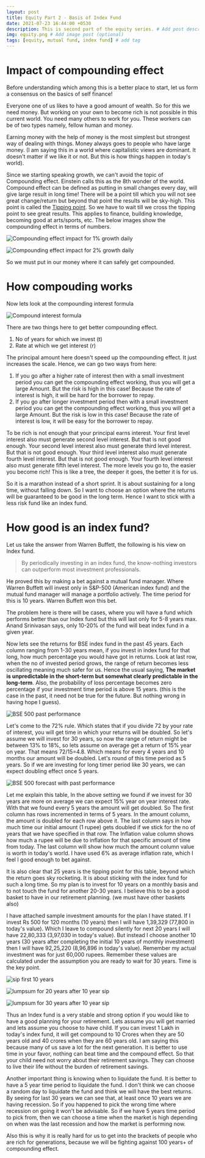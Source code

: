 ```yaml
---
layout: post
title: Equity Part 2 - Basis of Index Fund
date: 2021-07-23 16:44:00 +0530
description: This is second part of the equity series. # Add post description (optional)
img: equity.png # Add image post (optional)
tags: [equity, mutual fund, index fund] # add tag
---
```

# Impact of compounding effect

Before understanding which among this is a better place to start, let us form a consensus on the basics of self finance!

Everyone one of us likes to have a good amount of wealth. So for this we need money. But working on your own to become rich is not possible in this current world. You need many others to work for you. These workers can be of two types namely, fellow human and money.

Earning money with the help of money is the most simplest but strongest way of dealing with things. Money always goes to people who have large money. (I am saying this in a world where capitalistic views are dominant. It doesn't matter if we like it or not. But this is how things happen in today's world).

Since we starting speaking growth, we can't avoid the topic of Compounding effect. Einstein calls this as the 8th wonder of the world. Compound effect can be defined as putting in small changes every day, will give large result in long time! There will be a point till which you will not see great change/return but beyond that point the results will be sky-high. This point is called the <u>Tipping point</u>. So we have to wait till we cross the tipping point to see great results. This applies to finance, building knowledge, becoming good at arts/sports, etc. The below images show the compounding effect in terms of numbers.

![Compounding effect impact for 1% growth daily]({{site.baseurl}}/assets/img/compounding-power-1.jpeg)

![Compounding effect impact for 2% growth daily](https://www.chinasmack.com/wp-content/uploads/chinasmack/2014/01/peoples-daily-sina-weibo-people-who-work-a-bit-harder.jpg)

So we must put in our money where it can safely get compounded.

# How compouding works

Now lets look at the compounding interest formula

![Compound interest formula](https://img.money.com/2021/01/compound-interest-formula.jpg?quality=60)

There are two things here to get better compounding effect.
1. No of years for which we invest (t)
2. Rate at which we get interest (r)

The principal amount here doesn't speed up the compounding effect. It just increases the scale. Hence, we can go two ways from here:
1. If you go after a higher rate of interest then with a small investment period you can get the compounding effect working, thus you will get a large Amount. But the risk is high in this case! Because the rate of interest is high, it will be hard for the borrower to repay.
2. If you go after longer investment period then with a small investment period you can get the compounding effect working, thus you will get a large Amount. But the risk is low in this case! Because the rate of interest is low, it will be easy for the borrower to repay.

To be rich is not enough that your principal earns interest. Your first level interest also must generate second level interest. But that is not good enough. Your second level interest also must generate third level interest. But that is not good enough. Your third level interest also must generate fourth level interest. But that is not good enough. Your fourth level interest also must generate fifth level interest. The more levels you go to, the easier you become rich! This is like a tree, the deeper it goes, the better it is for us.

So it is a marathon instead of a short sprint. It is about sustaining for a long time, without falling down. So I want to choose an option where the returns will be guaranteed to be good in the long term. Hence I want to stick with a less risk fund like an index fund.

# How good is an index fund?

Let us take the answer from Warren Buffett, the following is his view on Index fund.

> By periodically investing in an index fund, the know-nothing investors can outperform most investment professionals.

He proved this by making a bet against a mutual fund manager. Where Warren Buffett will invest only in S&P-500 (American index fund) and the mutual fund manager will manage a portfolio actively. The time period for this is 10 years. Warren Buffett won this bet.

The problem here is there will be cases, where you will have a fund which performs better than our Index fund but this will last only for 5-8 years max. Anand Srinivasan says, only 10-20% of the fund will beat index fund in a given year.

Now lets see the returns for BSE index fund in the past 45 years. Each column ranging from 1-30 years mean, if you invest in index fund for that long, how much percentage you would have got in returns. Look at last row, when the no of invested period grows, the range of return becomes less oscillating meaning much safer for us. Hence the usual saying, **The market is unpredictable in the short-term but somewhat clearly predictable in the long-term**. Also, the probability of loss percentage becomes zero percentage if your investment time period is above 15 years. (this is the case in the past, it need not be true for the future. But nothing wrong in having hope I guess).

![BSE 500 past performance](https://investingfunda.com/wp-content/uploads/2015/04/WhatsApp-Image-2020-05-10-at-2.49.48-PM.jpeg)

Let's come to the 72% rule. Which states that if you divide 72 by your rate of interest, you will get time in which your returns will be doubled. So let's assume we will invest for 30 years, so now the range of return might be between 13% to 18%, so lets assume on average get a return of 15% year on year. That means 72/15=4.8. Which means for every 4 years and 10 months our amount will be doubled. Let's round of this time period as 5 years. So if we are investing for long timer period like 30 years, we can expect doubling effect once 5 years.

![BSE 500 forecast with past performance]({{site.baseurl}}/assets/img/bse_500_forcast_with_past_performance.png)

Let me explain this table, In the above setting we found if we invest for 30 years are more on average we can expect 15% year on year interest rate. With that we found every 5 years the amount will get doubled. So The first column has rows incremented in terms of 5 years. In the amount column, the amount is doubled for each row above it. The last column says in how much time our initial amount (1 rupee) gets doubled if we stick for the no of years that we have specified in that row. The Inflation value column shows how much a rupee will be due to inflation for that specific amount of time from today. The last column will show how much the amount column value is worth in today's world. I have used 6% as average inflation rate, which I feel I good enough to bet against.

It is also clear that 25 years is the tipping point for this table, beyond which the return goes sky rocketing. It is about sticking with the index fund for such a long time. So my plan is to invest for 10 years on a monthly basis and to not touch the fund for another 20-30 years. I believe this to be a good basket to have in our retirement planning. (we must have other baskets also)

I have attached sample investment amounts for the plan I have stated. If I invest Rs 500 for 120 months (10 years) then I will have 1,39,329 (77,800 in today's value). Which I leave to compound silently for next 20 years I will have 22,80,333 (3,97,030 in today's value). But instead I choose another 10 years (30 years after completing the initial 10 years of monthly investment) then I will have 92,25,220 (8,96,896 in today's value). Remember my actual investment was for just 60,000 rupees. Remember these values are calculated under the assumption you are ready to wait for 30 years. Time is the key point.


![sip first 10 years]({{site.baseurl/assets/img/sip_first_10_years.png}})

![lumpsum for 20 years after 10 year sip]({{site.baseurl/assets/img/lumpsum_for_20_years_after_10_year_sip.png}})

![lumpsum for 30 years after 10 year sip]({{site.baseurl/assets/img/lumpsum_for_30_years_after_10_year_sip.png}})

Thus an Index fund is a very stable and strong option if you would like to have a good planning for your retirement. Lets assume you will get married and lets assume you choose to have child. If you can invest 1 Lakh in today's index fund, it will get compound to 10 Crores when they are 50 years old and 40 crores when they are 60 years old. I am saying this because many of us save a lot for the next generation. It is better to use time in your favor, nothing can beat time and the compound effect. So that your child need not worry about their retirement savings. They can choose to live their life without the burden of retirement savings.

Another important thing is knowing when to liquidate the fund. It is better to have a 5 year time period to liquidate the fund. I don't think we can choose a random day to liquidate the fund and think we will have the best returns. By seeing for last 30 years we can see that, at least once 10 years we are having recession. So if you happened to pick the wrong time where recession on going it won't be advisable. So if we have 5 years time period to pick from, then we can choose a time when the market is high depending on when was the last recession and how the market is performing now.

Also this is why it is really hard for us to get into the brackets of people who are rich for generations, because we will be fighting against 100 years+ of compounding effect.